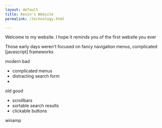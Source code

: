 ```yaml
---
layout: default
title: Kevin's Website
permalink: /technology.html

---
```




Welcome to my website. I hope it reminds you of the first website you ever 

Those early days weren't focused on fancy navigation menus, complicated [javascript] frameworks

modern bad

- complicated menus
- distracting search form
- 


old good

- scrollbars
- sortable search results
- clickable buttons

winamp